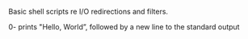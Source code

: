 Basic shell scripts re I/O redirections and filters.

0- prints "Hello, World”, followed by a new line to the standard output
